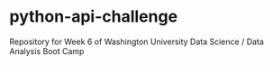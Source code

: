 # python-api-challenge
Repository for Week 6 of Washington University Data Science / Data Analysis Boot Camp
